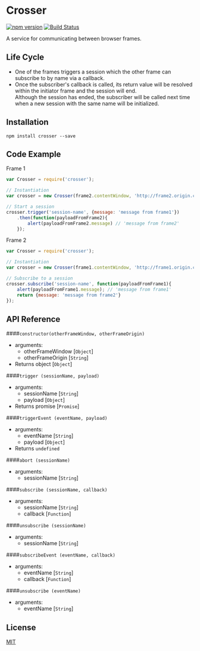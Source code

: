 # Crosser 
[![npm version](https://badge.fury.io/js/crosser.svg)](http://badge.fury.io/js/crosser)
[![Build Status](https://travis-ci.org/DudaDev/crosser.svg?branch=master)](https://travis-ci.org/DudaDev/crosser)

A service for communicating between browser frames.  

## Life Cycle
- One of the frames triggers a session which the other frame can subscribe to by name via a callback.  
- Once the subscriber's callback is called, its return value will be resolved within the initiator frame and the session will end.  
Although the session has ended, the subscriber will be called next time when a new session with the same name will be initialized.

## Installation

```
npm install crosser --save
```

## Code Example

Frame 1
```javascript
var Crosser = require('crosser');

// Instantiation
var crosser = new Crosser(frame2.contentWindow, 'http://frame2.origin.com');

// Start a session
crosser.trigger('session-name', {message: 'message from frame1'})
	.then(function(payloadFromFrame2){
		alert(payloadFromFrame2.message) // 'message from frame2'
	});
```

Frame 2
```javascript
var Crosser = require('crosser');

// Instantiation
var crosser = new Crosser(frame1.contentWindow, 'http://frame1.origin.com');

// Subscribe to a session
crosser.subscribe('session-name', function(payloadFromFrame1){
	alert(payloadFromFrame1.message); // 'message from frame1'
	return {message: 'message from frame2'}
});

```

## API Reference

####`constructor(otherFrameWindow, otherFrameOrigin)`
- arguments:
	- otherFrameWindow [`Object`]
	- otherFrameOrigin [`String`]
- Returns
	object [`Object`]

####`trigger (sessionName, payload)`
- arguments:
	- sessionName [`String`]
	- payload [`Object`]
- Returns
	promise [`Promise`]

####`triggerEvent (eventName, payload)`
- arguments:
	- eventName [`String`]
	- payload [`Object`]
- Returns
	`undefined`

####`abort (sessionName)`
- arguments:
	- sessionName [`String`]

####`subscribe (sessionName, callback)`
- arguments:
	- sessionName [`String`]
	- callback [`Function`]

####`unsubscribe (sessionName)`
- arguments:
	- sessionName [`String`]

####`subscribeEvent (eventName, callback)`
- arguments:
	- eventName [`String`]
	- callback [`Function`]

####`unsubscribe (eventName)`
- arguments:
	- eventName [`String`]

## License

[MIT](http://rem.mit-license.org)